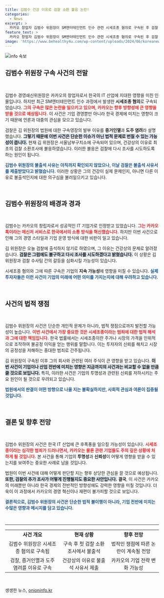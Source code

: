```yaml
---
title: 김범수 건강 이유로 검찰 소환 불응 논란!
categories:
  - News
excerpt: >
  카카오 창업자 김범수 위원장이 SM엔터테인먼트 인수 관련 시세조종 혐의로 구속된 후 검찰 소환에 불응했습니다. 건강 문제를 이유로 불출석하며, 검찰은 다시 조사할 계획입니다. 카카오는 또 어떤 파장을 불러올까요?
feature_text: >
  카카오 창업자 김범수 위원장이 SM엔터테인먼트 인수 관련 시세조종 혐의로 구속된 후 검찰 소환에 불응했습니다. 건강 문제를 이유로 불출석하며, 검찰은 다시 조사할 계획입니다. 카카오는 또 어떤 파장을 불러올까요?
image: 'https://www.behealthy4u.com/wp-content/uploads/2024/06/koreanews.jpg'
---
```


<p><img src="https://www.behealthy4u.com/wp-content/uploads/2024/06/koreanews.jpg" alt="info 속보" /></p>

<h2 data-ke-size="size26">김범수 위원장 구속 사건의 전말</h2>

<p data-ke-size="size16">&nbsp;</p>

<p>김범수 경영쇄신위원장은 카카오의 창업자로서 한국의 IT 산업에 지대한 영향을 미친 인물입니다. 하지만 최근 SM엔터테인먼트 인수 과정에서 발생한 <strong>시세조종 혐의</strong>로 구속되었습니다. <b><span style="color: #ee2323;">그의 구속은 많은 논란을 일으키고 있으며, 카카오는 향후 방향성에 큰 영향을 받을 것으로 예상됩니다.</span></b> 이 사건은 기업 경영뿐만 아니라 한국 경제에 미치는 영향이 크기 때문에 언론과 대중의 관심을 모으고 있습니다. </p>

<p>검찰은 김 위원장의 법원에 대한 구속영장의 발부 이유를 <strong>증거인멸</strong>과 <strong>도주 염려</strong>라 설명했습니다. <b><span style="background-color: #21538527;">그렇기 때문에 이번 사건은 단순한 이슈가 아닌 법적 문제로 번질 수 있는 가능성이 큽니다.</span></b> 현재 김 위원장은 서울남부구치소에 구속되어 있으며, 건강상의 이유로 최초의 검찰 소환조사에 불응하였습니다. 이러한 불응은 검찰에 다시 조사를 시도하도록 하는 원인이 됩니다.</p>

<p><b><span style="color: #1a5490;">김범수 위원장의 불출석 사유는 아직까지 확인되지 않았으나, 이날 검찰은 불출석 사유서를 제출받았다고 밝혔습니다.</span></b> 이러한 상황은 그의 건강이 실제 문제인지, 아니면 다른 이유로 불출석인지에 대한 의구심을 불러일으키고 있습니다. </p>

<p data-ke-size="size16">&nbsp;</p>

<h2 data-ke-size="size26">김범수 위원장의 배경과 경과</h2>

<p data-ke-size="size16">&nbsp;</p>

<p>김범수는 카카오의 창립자로서 성공적인 IT 기업가로 인정받고 있었습니다. <b><span style="color: #ee2323;">그는 카카오톡이라는 메신저 서비스로 한국에서의 소통 방식을 혁신했습니다.</span></b> 하지만 이번 사건으로 인해 그의 경영 스타일과 기업 운영 방식에 대한 비판이 일고 있습니다. </p>

<p>김 위원장은 오늘 검찰에 출석하지 않기로 하였으며, 그 이유는 건강상의 문제로 알려졌습니다. <b><span style="background-color: #21538527;">검찰은 그럼에도 불구하고 다시 조사를 시도하겠다고 밝혔습니다.</span></b> 이 상황은 김위원장과 검찰 수사팀 간의 갈등을 심화시킬 가능성이 있습니다. </p>

<p>시세조종 혐의와 그에 따른 구속은 기업의 <strong>지속 가능성</strong>에 영향을 미칠 수 있습니다. <b><span style="color: #1a5490;">실제 투자자들은 이런 사건이 기업의 미래에 어떤 의미를 가지는지에 대해 우려하고 있습니다.</span></b></p>

<p data-ke-size="size16">&nbsp;</p>

<h2 data-ke-size="size26">사건의 법적 쟁점</h2>

<p data-ke-size="size16">&nbsp;</p>

<p>김범수 위원장의 사건은 단순한 개인적 문제가 아니라, 법적 쟁점으로까지 발전할 가능성이 높습니다. <b><span style="color: #ee2323;">이번 사건에서 가장 중요한 것은 시세조종이라는 범죄에 대한 법적 해석과 그에 대한 책임입니다.</span></b> 한국 법률에서는 시세조종이란 주가나 시장의 가격을 인위적으로 조작하여 불공정 이익을 얻는 행위를 말합니다. 이는 투자자의 신뢰를 해치고 시장의 공정성을 저해하는 중대한 범죄로 간주됩니다.</p>

<p>김 위원장이 구속된 이후 그의 회사와 관련된 여러 주식이 큰 영향을 받고 있습니다. <b><span style="background-color: #21538527;">이번 사건이 기업이나 산업 전반에 미치는 영향은 지금까지의 사건과는 비교할 수 없을 만큼 클 것으로 보입니다.</span></b> 특히, 이러한 사건은 기업의 투명성과 관련된 신뢰를 저하시키는 주요 원인이 될 것으로 우려되고 있습니다.</p>

<p><b><span style="color: #1a5490;">법원에서의 판결이 어떤 방향으로 나올 지는 불확실하지만, 사회적 관심과 여론이 집중될 것입니다.</span></b></p>

<p data-ke-size="size16">&nbsp;</p>

<h2 data-ke-size="size26">결론 및 향후 전망</h2>

<p data-ke-size="size16">&nbsp;</p>

<p>김범수 위원장의 사건은 한국 IT 산업에 큰 후폭풍을 일으킬 가능성이 있습니다. <b><span style="color: #ee2323;">시세조종이라는 심각한 범죄가 드러나면서, 카카오는 물론 관련 기업들도 주의 깊은 상황에 처하게 될 것입니다.</span></b> 본 사건을 통해 기업의 <strong>투명성</strong>과 <strong>신뢰성</strong>이 어떻게 영향을 받을 수 있는지를 보여주는 중요한 사례로 남을 것입니다. </p>

<p>법원이 이번 사건에 대해 어떻게 판단할 지는 향후 상당한 관심을 끌 것으로 예상됩니다. <b><span style="background-color: #21538527;">또한, 검찰의 추가 조사가 어떻게 진행될지도 중요한 사안입니다.</span></b> <strong>결국</strong>, 이 사건은 카카오의 미래뿐만 아니라 한국 경제의 전반적인 방향성에도 강력한 영향을 미칠 것입니다. 더욱이 이 과정에서 카카오의 경영 혁신이나 재편이 불가피할 것으로 보입니다. </p>

<p><b><span style="color: #1a5490;">결론적으로, 김범수 위원장의 사건은 단순한 법적 불이행이 아니라, 기업 전반에 미치는 수많은 영향과 메시지를 담고 있습니다.</span></b></p>

<p data-ke-size="size16">&nbsp;</p>

<hr/>

<table style="width: 100%; border-collapse: collapse;">
<tr>
<td style="text-align: center; height: 17px;"><b>사건 개요</b></td>
<td style="text-align: center; height: 17px;"><b>현재 상황</b></td>
<td style="text-align: center; height: 17px;"><b>향후 전망</b></td>
</tr>
<tr>
<td style="text-align: center; height: 17px;">김범수 위원장은 시세조종 혐의로 구속됨</td>
<td style="text-align: center; height: 17px;">구속 후 첫 검찰 소환조사에서 불출석</td>
<td style="text-align: center; height: 17px;">법적인 쟁점에 따른 논란이 계속될 전망</td>
</tr>
<tr>
<td style="text-align: center; height: 17px;">검찰, 증거인멸과 도주 염려를 이유로 구속</td>
<td style="text-align: center; height: 17px;">건강상의 이유로 불출석 사유서 제출</td>
<td style="text-align: center; height: 17px;">카카오의 기업 전략 변화 가능성</td>
</tr>
</table>

<p data-ke-size="size16">&nbsp;</p>
생생한 뉴스, <a href="https://onioninfo.kr" rel="dofollow">onioninfo.kr</a>



